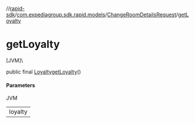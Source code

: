 //[rapid-sdk](../../../index.md)/[com.expediagroup.sdk.rapid.models](../index.md)/[ChangeRoomDetailsRequest](index.md)/[getLoyalty](get-loyalty.md)

# getLoyalty

[JVM]\

public final [Loyalty](../-loyalty/index.md)[getLoyalty](get-loyalty.md)()

#### Parameters

JVM

| |
|---|
| loyalty |
